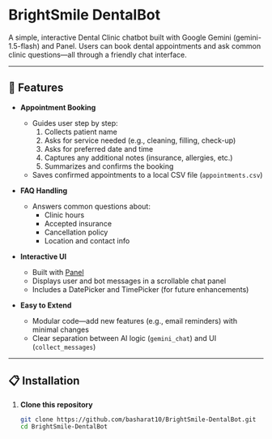 # BrightSmile DentalBot

A simple, interactive Dental Clinic chatbot built with Google Gemini (gemini-1.5-flash) and Panel. Users can book dental appointments and ask common clinic questions—all through a friendly chat interface.

---

## 🚀 Features

- **Appointment Booking**  
  - Guides user step by step:  
    1. Collects patient name  
    2. Asks for service needed (e.g., cleaning, filling, check-up)  
    3. Asks for preferred date and time  
    4. Captures any additional notes (insurance, allergies, etc.)  
    5. Summarizes and confirms the booking  
  - Saves confirmed appointments to a local CSV file (`appointments.csv`)  

- **FAQ Handling**  
  - Answers common questions about:  
    - Clinic hours  
    - Accepted insurance  
    - Cancellation policy  
    - Location and contact info  

- **Interactive UI**  
  - Built with [Panel](https://panel.holoviz.org/)  
  - Displays user and bot messages in a scrollable chat panel  
  - Includes a DatePicker and TimePicker (for future enhancements)  

- **Easy to Extend**  
  - Modular code—add new features (e.g., email reminders) with minimal changes  
  - Clear separation between AI logic (`gemini_chat`) and UI (`collect_messages`)  

---

## 📋 Installation

1. **Clone this repository**  
   ```bash
   git clone https://github.com/basharat10/BrightSmile-DentalBot.git
   cd BrightSmile-DentalBot
